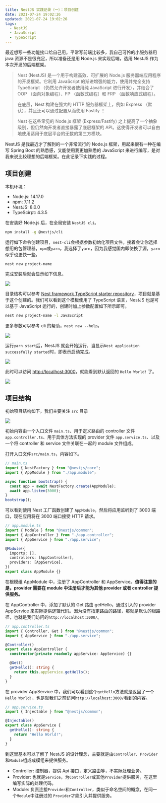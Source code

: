 ```yaml
---
title: NestJS 实践记录（一）：项目创建
date: 2021-07-24 19:02:26
updated: 2021-07-24 19:02:26
tags:
  - NestJS
  - JavaScript
  - TypeScript
---
```


最近想写一些功能接口给自己用，平常写前端比较多，我自己可怜的小服务器用 java 资源不是很充足，所以准备还是用 Node.js 来实现后端，选用 NestJS 作为本次开发的后端框架。

<!--more-->

> Nest (NestJS) 是一个用于构建高效、可扩展的 Node.js 服务器端应用程序的开发框架。它利用 JavaScript 的渐进增强的能力，使用并完全支持 TypeScript （仍然允许开发者使用纯 JavaScript 进行开发），并结合了 OOP （面向对象编程）、FP （函数式编程）和 FRP （函数响应式编程）。
>
> 在底层，Nest 构建在强大的 HTTP 服务器框架上，例如 Express （默认），并且还可以通过配置从而使用 Fastify ！
>
> Nest 在这些常见的 Node.js 框架 (Express/Fastify) 之上提高了一个抽象级别，但仍然向开发者直接暴露了底层框架的 API。这使得开发者可以自由地使用适用于底层平台的无数的第三方模块。

NestJS 是我最近才了解到的一个非常流行的 Node.js 框架，用起来很有一种在编写 Spring Boot 的熟悉感，又能使用我更加熟悉的 JavaScript 来进行编写，是对我来说比较理想的后端框架。在此记录下实践的过程。

## 项目创建

本机环境：

- Node.js: 14.17.0
- npm: 7.11.2
- NestJS: 8.0.0
- TypeScirpt: 4.3.5

在安装好 Node.js 后，在全局安装 `NestJS cli`。

```bash
npm install -g @nestjs/cli
```

运行如下命令创建项目，`nest-cli`会根据参数初始化项目文件。接着会让你选择想用的包管理器，`npm`或`yarn`，我选择了`yarn`，因为我感觉国内即使换了源，`yarn` 似乎也更快一些。

```bash
nest new project-name
```

完成安装后就会显示如下信息。

![](https://img.iszy.xyz/20210724195818.png)

目录结构可以参考 [Nest framework TypeScript starter repository](https://github.com/nestjs/typescript-starter)，项目就是基于这个创建的。我们可以看到这个模板使用了 TypeScript 语言，NestJS 也是可以基于 JavaScript 运行的，创建时加上参数配置如下所示即可。

```bash
nest new project-name -l JavaScript
```

更多参数可以参考 cli 的帮助，`nest new --help`。

![](https://img.iszy.xyz/20210724201411.png)

运行`yarn start`后，NestJS 就会开始运行，当显示`Nest application successfully started`时，即表示启动完成。

![](https://img.iszy.xyz/20210724201050.png)

此时可以访问 [http://localhost:3000](http://localhost:3000)，就能看到默认返回的 `Hello World!` 了。

![](https://img.iszy.xyz/20210724201226.png)

## 项目结构

初始项目结构如下，我们主要关注 `src` 目录

![](https://img.iszy.xyz/20210725123352.png)

初始内容由一个入口文件 `main.ts`、用于定义路由的 controller 文件`app.controller.ts`、用于具体方法实现的 provider 文件 `app.service.ts`、以及一个将 controller 和 service 文件关联在一起的 module 文件组成。

打开入口文件`src/main.ts`，内容如下。

```ts
// main.ts
import { NestFactory } from "@nestjs/core";
import { AppModule } from "./app.module";

async function bootstrap() {
  const app = await NestFactory.create(AppModule);
  await app.listen(3000);
}
bootstrap();
```

可以看到使用 Nest 工厂函数创建了 `AppModule`，然后将应用监听到了 3000 端口，现在应用将在 3000 端口接受 HTTP 请求。

```ts
// app.module.ts
import { Module } from "@nestjs/common";
import { AppController } from "./app.controller";
import { AppService } from "./app.service";

@Module({
  imports: [],
  controllers: [AppController],
  providers: [AppService],
})
export class AppModule {}
```

在根模组 AppModule 中，注册了 AppController 和 AppService。**值得注意的是，provider 需要在 module 中注册后才能为其他 provider 或者 controller 提供服务。**

在 AppController 中，添加了默认的 Get 路由 getHello，通过引入的 provider AppService 来实际提供逻辑代码。因为没有指定路由的路径，那就是默认的根路径，也就是我们访问的`http://localhost:3000/`。

```ts
// app.controller.ts
import { Controller, Get } from "@nestjs/common";
import { AppService } from "./app.service";

@Controller()
export class AppController {
  constructor(private readonly appService: AppService) {}

  @Get()
  getHello(): string {
    return this.appService.getHello();
  }
}
```

在 provider AppService 中，我们可以看到这个`getHello`方法就是返回了一个`Hello World!`，也是就我们之前访问`http://localhost:3000/`看到的内容。

```ts
// app.service.ts
import { Injectable } from "@nestjs/common";

@Injectable()
export class AppService {
  getHello(): string {
    return "Hello World!";
  }
}
```

到这里基本可以了解了 NestJS 的设计理念，主要就是由`Controller`、`Provider`和`Module`组成成模组来提供服务。

- Controller: 控制器，提供 Api 接口，定义路由等，不实际处理业务。
- Provider: 也就是`Service`，为`Controller`或其他`Provider`提供服务，在这里编写实际的处理代码。
- Module: 负责连接`Provider`和`Controller`，类似于命名空间的概念，在同一个`Module`中注册过的 `Provider`才能引入并提供服务。
